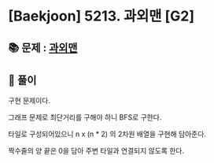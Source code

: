 # [Baekjoon] 5213. 과외맨 [G2]

## 📚 문제 : [과외맨](https://www.acmicpc.net/problem/5213)

## 📖 풀이

구현 문제이다.

그래프 문제로 최단거리를 구해야 하니 BFS로 구한다.

타일로 구성되어있으니 n x (n * 2) 의 2차원 배열을 구현해 담아준다.

짝수줄의 양 끝은 0을 담아 주변 타일과 연결되지 않도록 한다.



